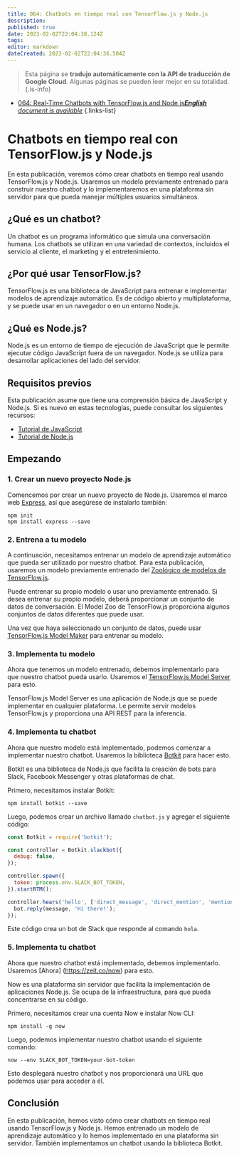 ```yaml
---
title: 064: Chatbots en tiempo real con TensorFlow.js y Node.js
description: 
published: true
date: 2023-02-02T22:04:38.124Z
tags: 
editor: markdown
dateCreated: 2023-02-02T22:04:36.504Z
---
```


> Esta página se **tradujo automáticamente con la API de traducción de Google Cloud**.
Algunas páginas se pueden leer mejor en su totalidad.{.is-info}



- [064: Real-Time Chatbots with TensorFlow.js and Node.js***English** document is available*](/en/Knowledge-base/TensorFlow-js/Learning/064-real-time-chatbots-with-tensorflow-js-and-node-js)
{.links-list}


# Chatbots en tiempo real con TensorFlow.js y Node.js

En esta publicación, veremos cómo crear chatbots en tiempo real usando TensorFlow.js y Node.js. Usaremos un modelo previamente entrenado para construir nuestro chatbot y lo implementaremos en una plataforma sin servidor para que pueda manejar múltiples usuarios simultáneos.

## ¿Qué es un chatbot?

Un chatbot es un programa informático que simula una conversación humana. Los chatbots se utilizan en una variedad de contextos, incluidos el servicio al cliente, el marketing y el entretenimiento.

## ¿Por qué usar TensorFlow.js?

TensorFlow.js es una biblioteca de JavaScript para entrenar e implementar modelos de aprendizaje automático. Es de código abierto y multiplataforma, y se puede usar en un navegador o en un entorno Node.js.

## ¿Qué es Node.js?

Node.js es un entorno de tiempo de ejecución de JavaScript que le permite ejecutar código JavaScript fuera de un navegador. Node.js se utiliza para desarrollar aplicaciones del lado del servidor.

## Requisitos previos

Esta publicación asume que tiene una comprensión básica de JavaScript y Node.js. Si es nuevo en estas tecnologías, puede consultar los siguientes recursos:

- [Tutorial de JavaScript](https://www.w3schools.com/js/)
- [Tutorial de Node.js](https://nodejs.org/en/docs/guides/guía-de-primeros-inicios/)

## Empezando

### 1. Crear un nuevo proyecto Node.js

Comencemos por crear un nuevo proyecto de Node.js. Usaremos el marco web [Express](https://expressjs.com/), así que asegúrese de instalarlo también:

```
npm init
npm install express --save
```

### 2. Entrena a tu modelo

A continuación, necesitamos entrenar un modelo de aprendizaje automático que pueda ser utilizado por nuestro chatbot. Para esta publicación, usaremos un modelo previamente entrenado del [Zoológico de modelos de TensorFlow.js](https://js.tensorflow.org/tutorials/training-chatbot.html).

Puede entrenar su propio modelo o usar uno previamente entrenado. Si desea entrenar su propio modelo, deberá proporcionar un conjunto de datos de conversación. El Model Zoo de TensorFlow.js proporciona algunos conjuntos de datos diferentes que puede usar.

Una vez que haya seleccionado un conjunto de datos, puede usar [TensorFlow.js Model Maker](https://js.tensorflow.org/tutorials/model-maker.html) para entrenar su modelo.

### 3. Implementa tu modelo

Ahora que tenemos un modelo entrenado, debemos implementarlo para que nuestro chatbot pueda usarlo. Usaremos el [TensorFlow.js Model Server](https://js.tensorflow.org/tutorials/serving-models.html) para esto.

TensorFlow.js Model Server es una aplicación de Node.js que se puede implementar en cualquier plataforma. Le permite servir modelos TensorFlow.js y proporciona una API REST para la inferencia.

### 4. Implementa tu chatbot

Ahora que nuestro modelo está implementado, podemos comenzar a implementar nuestro chatbot. Usaremos la biblioteca [Botkit](https://botkit.ai/) para hacer esto.

Botkit es una biblioteca de Node.js que facilita la creación de bots para Slack, Facebook Messenger y otras plataformas de chat.

Primero, necesitamos instalar Botkit:

```
npm install botkit --save
```

Luego, podemos crear un archivo llamado `chatbot.js` y agregar el siguiente código:

```javascript
const Botkit = require('botkit');

const controller = Botkit.slackbot({
  debug: false,
});

controller.spawn({
  token: process.env.SLACK_BOT_TOKEN,
}).startRTM();

controller.hears('hello', ['direct_message', 'direct_mention', 'mention'], (bot, message) => {
  bot.reply(message, 'Hi there!');
});
```

Este código crea un bot de Slack que responde al comando `hola`.

### 5. Implementa tu chatbot

Ahora que nuestro chatbot está implementado, debemos implementarlo. Usaremos [Ahora] (https://zeit.co/now) para esto.

Now es una plataforma sin servidor que facilita la implementación de aplicaciones Node.js. Se ocupa de la infraestructura, para que pueda concentrarse en su código.

Primero, necesitamos crear una cuenta Now e instalar Now CLI:

```
npm install -g now
```

Luego, podemos implementar nuestro chatbot usando el siguiente comando:

```
now --env SLACK_BOT_TOKEN=your-bot-token
```

Esto desplegará nuestro chatbot y nos proporcionará una URL que podemos usar para acceder a él.

## Conclusión

En esta publicación, hemos visto cómo crear chatbots en tiempo real usando TensorFlow.js y Node.js. Hemos entrenado un modelo de aprendizaje automático y lo hemos implementado en una plataforma sin servidor. También implementamos un chatbot usando la biblioteca Botkit.